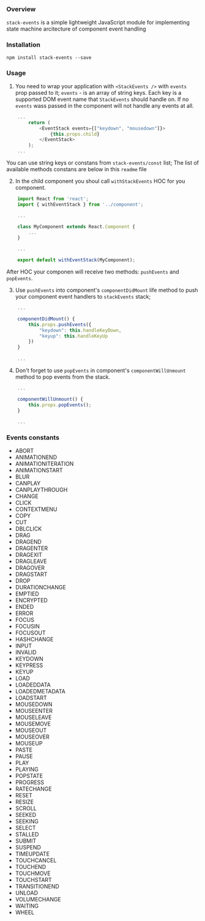 ### Overview

`stack-events` is a simple lightweight JavaScript module for implementing state machine arcitecture of component event handling

### Installation

`npm install stack-events --save`

### Usage

1. You need to wrap your application with `<StackEvents />` with `events` prop passed to it; `events` - is an array of string keys. Each key is a supported DOM event name that `StackEvents` should handle on. If no `events` wass passed in the component will not handle any events at all. 

```javascript
    ...
        return (
            <EventStack events={["keydown", "mousedown"]}>
                {this.props.child}
            </EventStack>
        );
    ...
```

You can use string keys or constans from `stack-events/const` list; The list of available methods constans are below in this `readme` file

2. In the child component you shoul call `withStackEvents` HOC for you component. 

```javascript
    import React from 'react';
    import { withEventStack } from '../component';

    ...

    class MyComponent extends React.Component {
        ...
    }

    ...

    export default withEventStack(MyComponent);
```

After HOC your componen will receive two methods: `pushEvents` and `popEvents`. 

3. Use `pushEvents` into component's `componentDidMount` life method to push your component event handlers to `stackEvents` stack; 

```javascript
    ...

    componentDidMount() {
        this.props.pushEvents({
            "keydown": this.handleKeyDown,
            "keyup": this.handleKeyUp
        })
    }
    
    ...
```

4. Don't forget to use `popEvents` in component's `componentWillUnmount` method to pop events from the stack.

```javascript
    ...

    componentWillUnmount() {
        this.props.popEvents();
    }
    
    ...
```


### Events constants

- ABORT
- ANIMATIONEND
- ANIMATIONITERATION
- ANIMATIONSTART
- BLUR
- CANPLAY
- CANPLAYTHROUGH
- CHANGE
- CLICK
- CONTEXTMENU
- COPY
- CUT
- DBLCLICK
- DRAG
- DRAGEND
- DRAGENTER
- DRAGEXIT
- DRAGLEAVE
- DRAGOVER
- DRAGSTART
- DROP
- DURATIONCHANGE
- EMPTIED
- ENCRYPTED
- ENDED
- ERROR
- FOCUS
- FOCUSIN
- FOCUSOUT
- HASHCHANGE
- INPUT
- INVALID
- KEYDOWN
- KEYPRESS
- KEYUP
- LOAD
- LOADEDDATA
- LOADEDMETADATA
- LOADSTART
- MOUSEDOWN
- MOUSEENTER
- MOUSELEAVE
- MOUSEMOVE
- MOUSEOUT
- MOUSEOVER
- MOUSEUP
- PASTE
- PAUSE
- PLAY
- PLAYING
- POPSTATE
- PROGRESS
- RATECHANGE
- RESET
- RESIZE
- SCROLL
- SEEKED
- SEEKING
- SELECT
- STALLED
- SUBMIT
- SUSPEND
- TIMEUPDATE
- TOUCHCANCEL
- TOUCHEND
- TOUCHMOVE
- TOUCHSTART
- TRANSITIONEND
- UNLOAD
- VOLUMECHANGE
- WAITING
- WHEEL